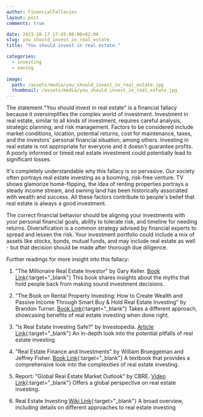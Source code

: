 ```yaml
---
author: FinancialFallacies
layout: post
comments: true

date: 2023-10-17 17:43:08:00+02:00  
slug: you_should_invest_in_real_estate
title: "You should invest in real estate."

categories:
  - investing
  - saving
  
image:
  path: /assets/media/you_should_invest_in_real_estate.jpg
  thumbnail: /assets/media/you_should_invest_in_real_estate.jpg
---
```


The statement "You should invest in real estate" is a financial fallacy because it oversimplifies the complex world of investment. Investment in real estate, similar to all kinds of investment, requires careful analysis, strategic planning, and risk management. Factors to be considered include market conditions, location, potential returns, cost for maintenance, taxes, and the investors' personal financial situation, among others. Investing in real estate is not appropriate for everyone and it doesn't guarantee profits. A poorly informed or timed real estate investment could potentially lead to significant losses. 

It's completely understandable why this fallacy is so pervasive. Our society often portrays real estate investing as a booming, risk-free venture. TV shows glamorize home-flipping, the idea of renting properties portrays a steady income stream, and owning land has been historically associated with wealth and success. All these factors contribute to people's belief that real estate is always a good investment.

The correct financial behavior should be aligning your investments with your personal financial goals, ability to tolerate risk, and timeline for needing returns. Diversification is a common strategy advised by financial experts to spread and lessen the risk. Your investment portfolio could include a mix of assets like stocks, bonds, mutual funds, and may include real estate as well - but that decision should be made after thorough due diligence.

Further readings for more insight into this fallacy:

1. "The Millionaire Real Estate Investor" by Gary Keller. [Book Link](https://www.amazon.com/Millionaire-Real-Estate-Investor/dp/0071446370/ref=nosim?tag=financialfall-20){:target="_blank"}
This book shares insights about the myths that hold people back from making sound investment decisions.
   
2. "The Book on Rental Property Investing: How to Create Wealth and Passive Income Through Smart Buy & Hold Real Estate Investing" by Brandon Turner. [Book Link](https://www.amazon.com/Book-Rental-Property-Investing-Passive/dp/B0195LQU2G/ref=nosim?tag=financialfall-20){:target="_blank"}
Takes a different approach, showcasing benefits of real estate investing when done right.
   
3. "Is Real Estate Investing Safe?" by Investopedia. [Article Link](https://www.investopedia.com/articles/investing/122415/why-real-estate-risky-investment.asp){:target="_blank"}
An in-depth look into the potential pitfalls of real estate investing
   
4. "Real Estate Finance and Investments" by William Brueggeman and Jeffrey Fisher. [Book Link](https://www.amazon.com/Estate-Finance-Investments-McGraw-Hill-Insurance/dp/0073377333/ref=nosim?tag=financialfall-20){:target="_blank"}
A textbook that provides a comprehensive look into the complexities of real estate investing.
   
5. Report: "Global Real Estate Market Outlook" by CBRE. [Video Link](https://www.cbre.com/insights/books/midyear-global-real-estate-market-outlook-2023){:target="_blank"}
Offers a global perspective on real estate investing.
   
6. Real Estate Investing [Wiki Link](https://en.wikipedia.org/wiki/Real_estate_mortgage_investment_conduit){:target="_blank"}
A broad overview, including details on different approaches to real estate investing

